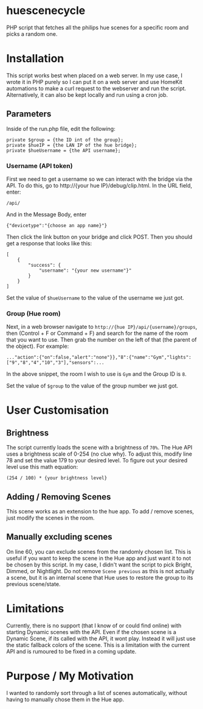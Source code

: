 # huescenecycle

PHP script that fetches all the philips hue scenes for a specific room and picks a random one.

#  Installation
This script works best when placed on a web server. In my use case, I wrote it in PHP purely so I can put it on a web server and use HomeKit automations to make a curl request to the webserver and run the script. Alternatively, it can also be kept locally and run using a cron job.

## Parameters
Inside of the run.php file, edit the following:
```
private $group = {the ID int of the group};
private $hueIP = {the LAN IP of the hue bridge};
private $hueUsername = {the API username};
```
### Username (API token)
First we need to get a username so we can interact with the bridge via the API. To do this, go to http://{your hue IP}/debug/clip.html. 
In the URL field, enter:
```
/api/
```
And in the Message Body, enter 
```
{"devicetype":"{choose an app name}"}
```
Then click the link button on your bridge and click POST. Then you should get a response that looks like this:
```
[
    {
        "success": {
            "username": "{your new username"}"
        }
    }
]
```
Set the value of `$hueUsername` to the value of the username we just got.

### Group (Hue room)
Next, in a web browser navigate to `http://{hue IP}/api/{username}/groups`, then (Control + F or Command + F) and search for the name of the room that you want to use. Then grab the number on the left of that (the parent of the object). For example:
```
..."action":{"on":false,"alert":"none"}},"8":{"name":"Gym","lights":["9","8","4","10","3"],"sensors":...
```
In the above snippet, the room I wish to use is `Gym` and the Group ID is `8`.

Set the value of `$group` to the value of the group number we just got.

# User Customisation
## Brightness
The script currently loads the scene with a brightness of `70%`. The Hue API uses a brightness scale of 0-254 (no clue why). To adjust this, modify line 78 and set the value 179 to your desired level. To figure out your desired level use this math equation:
```
(254 / 100) * {your brightness level}
```
## Adding / Removing Scenes
This scene works as an extension to the hue app. To add / remove scenes, just modify the scenes in the room.

## Manually excluding scenes
On line 60, you can exclude scenes from the randomly chosen list. This is useful if you want to keep the scene in the Hue app and just want it to not be chosen by this script. In my case, I didn't want the script to pick Bright, Dimmed, or Nightlight. Do not remove `Scene previous` as this is not actually a scene, but it is an internal scene that Hue uses to restore the group to its previous scene/state.

# Limitations
Currently, there is no support (that I know of or could find online) with starting Dynamic scenes with the API. Even if the chosen scene is a Dynamic Scene, if its called with the API, it wont play. Instead it will just use the static fallback colors of the scene. This is a limitation with the current API and is rumoured to be fixed in a coming update.

# Purpose / My Motivation
I wanted to randomly sort through a list of scenes automatically, without having to manually chose them in the Hue app.
